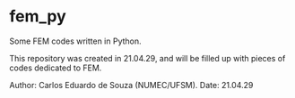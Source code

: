 # fem_py
Some FEM codes written in Python.

This repository was created in 21.04.29, and will be filled up with pieces of codes dedicated to FEM.


Author: Carlos Eduardo de Souza (NUMEC/UFSM).
Date: 21.04.29
